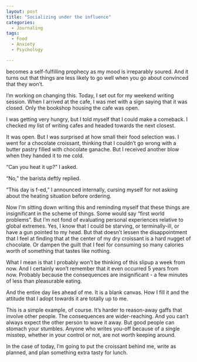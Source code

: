 ```yaml
---
layout: post
title: "Socializing under the influence"
categories:
  - Journaling
tags:
  - Food
  - Anxiety
  - Psychology

---
```


becomes a self-fulfilling prophecy as my mood is irreparably soured.  And it turns out that things are less likely to go well when you go about convinced that they won’t.

I’m working on changing this.  Today, I set out for my weekend writing session.  When I arrived at the cafe, I was met with a sign saying that it was closed.  Only the bookshop housing the cafe was open. 

I was getting very hungry, but I told myself that I could make a comeback.  I checked my list of writing cafes and headed towards the next closest. 

It was open.  But I was surprised at how small their food selection was.  I went for a chocolate croissant, thinking that I couldn’t go wrong with a butter pastry filled with chocolate ganache.  But I received another blow when they handed it to me cold.  

“Can you heat it up?” I asked.

“No,” the barista deftly replied.

“This day is f-ed,” I announced internally, cursing myself for not asking about the heating situation before ordering.

Now I’m sitting down writing this and reminding myself that these things are insignificant in the scheme of things.  Some would say “first world problems”.  But I’m not fond of evaluating personal experiences relative to global extremes. Yes, I know that I could be starving, or terminally-ill, or have a gun pointed to my head.  But that doesn’t lessen the disappointment that I feel at finding that at the center of my dry croissant is a hard nugget of chocolate.  Or dampen the guilt that I feel for consuming so many calories worth of something that tastes like nothing.  

What I mean is that I probably won’t be thinking of this slipup a week from now.  And I certainly won’t remember that it even occurred 5 years from now.  Probably because the consequences are insignificant - a few minutes of less than pleasurable eating.  

And the entire day lies ahead of me.  It is a blank canvas.  How I fill it and the attitude that I adopt towards it are totally up to me.  

This is a simple example, of course.  It’s harder to reason-away gaffs that involve other people.  The consequences are wider-reaching.  And you can’t always expect the other person to wave it away.  But good people can stomach your stumbles.  Anyone who writes you-off because of a single misstep, whether in your control or not, are not worth keeping around.  

In the case of today, I’m going to put the croissant behind me, write as planned, and plan something extra tasty for lunch.

